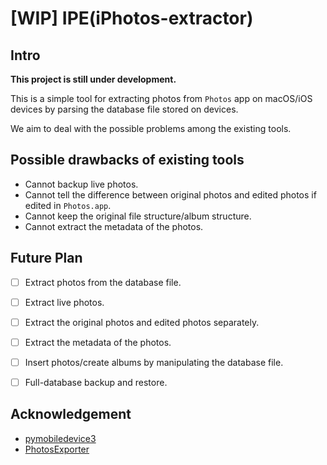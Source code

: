 # [WIP] IPE(iPhotos-extractor)
## Intro

**This project is still under development.**

This is a simple tool for extracting photos from `Photos` app on macOS/iOS devices by parsing the database file stored on devices.

We aim to deal with the possible problems among the existing tools.


## Possible drawbacks of existing tools

- Cannot backup live photos.
- Cannot tell the difference between original photos and edited photos if edited in `Photos.app`.
- Cannot keep the original file structure/album structure.
- Cannot extract the metadata of the photos.


## Future Plan

- [ ] Extract photos from the database file.
- [ ] Extract live photos.
- [ ] Extract the original photos and edited photos separately.
- [ ] Extract the metadata of the photos.
- [ ] Insert photos/create albums by manipulating the database file.
- [ ] Full-database backup and restore.



## Acknowledgement

- [pymobiledevice3](https://github.com/doronz88/pymobiledevice3/)
- [PhotosExporter](https://github.com/abentele/PhotosExporter)
